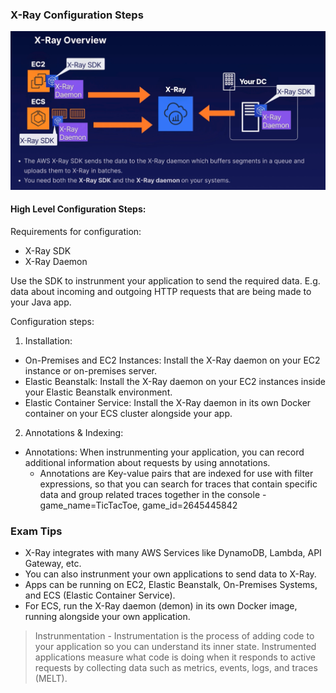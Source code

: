 ### X-Ray Configuration Steps

![x-ray configuration example](./images/x-ray-config.png)

#### High Level Configuration Steps:

Requirements for configuration:

- X-Ray SDK
- X-Ray Daemon

Use the SDK to instrunment your application to send the required data. E.g. data about incoming and outgoing HTTP requests that are being made to your Java app.

Configuration steps:

1. Installation:

- On-Premises and EC2 Instances: Install the X-Ray daemon on your EC2 instance or on-premises server.
- Elastic Beanstalk: Install the X-Ray daemon on your EC2 instances inside your Elastic Beanstalk environment.
- Elastic Container Service: Install the X-Ray daemon in its own Docker container on your ECS cluster alongside your app.

2. Annotations & Indexing:

- Annotations: When instrunmenting your application, you can record additional information about requests by using annotations.
  - Annotations are Key-value pairs that are indexed for use with filter expressions, so that you can search for traces that contain specific data and group related traces together in the console - game_name=TicTacToe, game_id=2645445842

### Exam Tips

- X-Ray integrates with many AWS Services like DynamoDB, Lambda, API Gateway, etc.
- You can also instrunment your own applications to send data to X-Ray.
- Apps can be running on EC2, Elastic Beanstalk, On-Premises Systems, and ECS (Elastic Container Service).
- For ECS, run the X-Ray daemon (demon) in its own Docker image, running alongside your own application.

> Instrunmentation - Instrumentation is the process of adding code to your application so you can understand its inner state. Instrumented applications measure what code is doing when it responds to active requests by collecting data such as metrics, events, logs, and traces (MELT).

